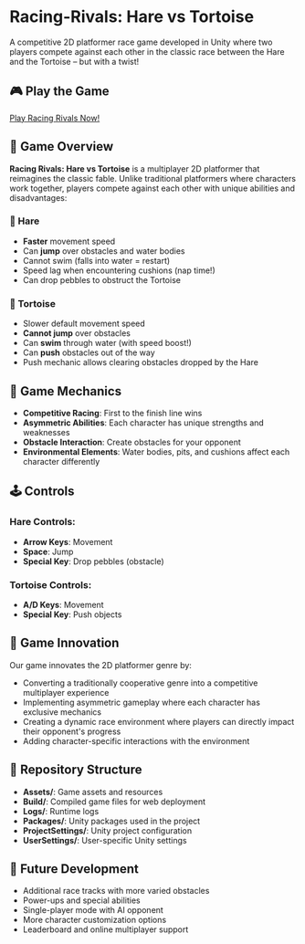 # Racing-Rivals: Hare vs Tortoise

A competitive 2D platformer race game developed in Unity where two players compete against each other in the classic race between the Hare and the Tortoise – but with a twist!

## 🎮 Play the Game

[Play Racing Rivals Now!](https://shraddhajainak5.github.io/Racing-Rivals/Build/index.html)

## 📖 Game Overview

**Racing Rivals: Hare vs Tortoise** is a multiplayer 2D platformer that reimagines the classic fable. Unlike traditional platformers where characters work together, players compete against each other with unique abilities and disadvantages:

### 🐇 Hare
- **Faster** movement speed
- Can **jump** over obstacles and water bodies
- Cannot swim (falls into water = restart)
- Speed lag when encountering cushions (nap time!)
- Can drop pebbles to obstruct the Tortoise

### 🐢 Tortoise
- Slower default movement speed
- **Cannot jump** over obstacles
- Can **swim** through water (with speed boost!)
- Can **push** obstacles out of the way
- Push mechanic allows clearing obstacles dropped by the Hare

## 🎯 Game Mechanics

- **Competitive Racing**: First to the finish line wins
- **Asymmetric Abilities**: Each character has unique strengths and weaknesses
- **Obstacle Interaction**: Create obstacles for your opponent
- **Environmental Elements**: Water bodies, pits, and cushions affect each character differently

## 🕹️ Controls

### Hare Controls:
- **Arrow Keys**: Movement
- **Space**: Jump
- **Special Key**: Drop pebbles (obstacle)

### Tortoise Controls:
- **A/D Keys**: Movement
- **Special Key**: Push objects

## 🧐 Game Innovation

Our game innovates the 2D platformer genre by:
- Converting a traditionally cooperative genre into a competitive multiplayer experience
- Implementing asymmetric gameplay where each character has exclusive mechanics
- Creating a dynamic race environment where players can directly impact their opponent's progress
- Adding character-specific interactions with the environment

## 📂 Repository Structure

- **Assets/**: Game assets and resources
- **Build/**: Compiled game files for web deployment
- **Logs/**: Runtime logs
- **Packages/**: Unity packages used in the project
- **ProjectSettings/**: Unity project configuration
- **UserSettings/**: User-specific Unity settings

## 🚀 Future Development

- Additional race tracks with more varied obstacles
- Power-ups and special abilities
- Single-player mode with AI opponent
- More character customization options
- Leaderboard and online multiplayer support
